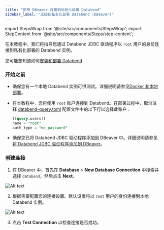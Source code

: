 ```yaml
---
title: "使用 DBeaver 连接到私有化部署 Databend"
sidebar_label: "连接到私有化部署 Databend (DBeaver)"
---
```


import StepsWrap from '@site/src/components/StepsWrap';
import StepContent from '@site/src/components/Steps/step-content';

在本教程中，我们将指导您通过 Databend JDBC 驱动程序以 `root` 用户的身份连接到私有化部署的 Databend 实例。

您可能想知道如何[安装和部署 Databend](/guides/deploy/)

<StepsWrap>
<StepContent number="1">

### 开始之前

- 确保您有一个本地 Databend 实例可供测试。详细说明请参见[Docker 和本地部署](/guides/deploy/deploy/non-production/deploying-local)。
- 在本教程中，您将使用 `root` 账户连接到 Databend。在部署过程中，取消注释 [databend-query.toml](https://github.com/databendlabs/databend/blob/main/scripts/distribution/configs/databend-query.toml) 配置文件中的以下行以选择此账户：

  ```sql title="databend-query.toml"
  [[query.users]]
  name = "root"
  auth_type = "no_password"
  ```

- 确保您已将 Databend JDBC 驱动程序添加到 DBeaver 中。详细说明请参见[将 Databend JDBC 驱动程序添加到 DBeaver](/guides/sql-clients/jdbc/#adding-databend-jdbc-driver-to-dbeaver)。

</StepContent>
<StepContent number="2">

### 创建连接

1. 在 DBeaver 中，首先在 **Database** > **New Database Connection** 中搜索并选择 `databend`，然后点击 **Next**。

![Alt text](/img/integration/jdbc-new-driver.png)

2. 根据需要配置您的连接设置。默认设置将以 `root` 用户的身份连接到本地 Databend 实例。

![Alt text](/img/integration/jdbc-connect.png)

3. 点击 **Test Connection** 以检查连接是否成功。

</StepContent>
</StepsWrap>
